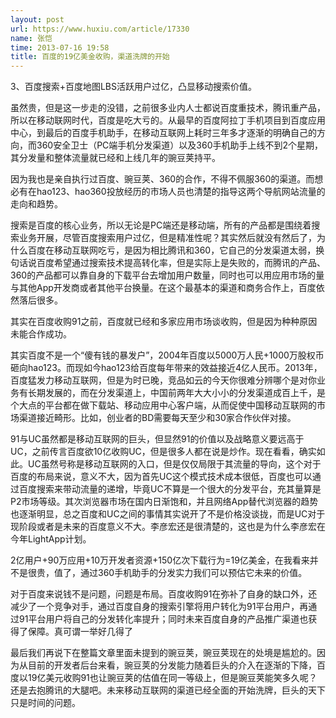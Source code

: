 ```yaml
---
layout: post
url: https://www.huxiu.com/article/17330
name: 张恺
time: 2013-07-16 19:58
title: 百度的19亿美金收购，渠道洗牌的开始
---
```

3、百度搜索+百度地图LBS活跃用户过亿，凸显移动搜索价值。

虽然贵，但是这一步走的没错，之前很多业内人士都说百度重技术，腾讯重产品，所以在移动联网时代，百度是吃大亏的。从最早的百度阿拉丁手机项目到百度应用中心，到最后的百度手机助手，在移动互联网上耗时三年多才逐渐的明确自己的方向，而360安全卫士（PC端手机分发渠道）以及360手机助手上线不到2个星期，其分发量和整体流量就已经和上线几年的豌豆荚持平。

因为我也是亲自执行过百度、豌豆荚、360的合作，不得不佩服360的渠道。而想必有在hao123、hao360投放经历的市场人员也清楚的指导这两个导航网站流量的走向和趋势。

搜索是百度的核心业务，所以无论是PC端还是移动端，所有的产品都是围绕着搜索业务开展，尽管百度搜索用户过亿，但是精准性呢？其实然后就没有然后了，为什么百度在移动互联网吃亏，是因为相比腾讯和360，它自己的分发渠道太弱，换句话说百度希望通过搜索技术提高转化率，但是实际上是失败的，而腾讯的产品、360的产品都可以靠自身的下载平台去增加用户数量，同时也可以用应用市场的量与其他App开发商或者其他平台换量。在这个最基本的渠道和商务合作上，百度依然落后很多。

其实在百度收购91之前，百度就已经和多家应用市场谈收购，但是因为种种原因未能合作成功。

其实百度不是一个“傻有钱的暴发户”，2004年百度以5000万人民+1000万股权币砸向hao123。而现如今hao123给百度每年带来的效益接近4亿人民币。2013年，百度猛发力移动互联网，但是为时已晚，竞品如云的今天你很难分辨哪个是对你业务有长期发展的，而在分发渠道上，中国前两年大大小小的分发渠道成百上千，是个大点的平台都在做下载站、移动应用中心客户端，从而促使中国移动互联网的市场渠道接近畸形。比如，创业者的BD需要每天至少和30家合作伙伴对接。

91与UC虽然都是移动互联网的巨头，但显然91的价值以及战略意义要远高于UC，之前传言百度欲10亿收购UC，但是很多人都在说是炒作。现在看看，确实如此。UC虽然号称是移动互联网的入口，但是仅仅局限于其流量的导向，这个对于百度的布局来说，意义不大，因为首先UC这个模式技术成本很低，百度也可以通过百度搜索来带动流量的递增，毕竟UC不算是一个很大的分发平台，充其量算是P2市场等级。其次浏览器市场在国内日渐饱和，并且网络App替代浏览器的趋势也逐渐明显，总之百度和UC之间的事情其实说开了不是价格没谈拢，而是UC对于现阶段或者是未来的百度意义不大。李彦宏还是很清楚的，这也是为什么李彦宏在今年LightApp计划。

2亿用户+90万应用+10万开发者资源+150亿次下载行为=19亿美金，在我看来并不是很贵，值了，通过360手机助手的分发实力我们可以预估它未来的价值。

对于百度来说钱不是问题，问题是布局。百度收购91在弥补了自身的缺口外，还减少了一个竞争对手，通过百度自身的搜索引擎将用户转化为91平台用户，再通过91平台用户将自己的分发转化率提升；同时未来百度自身的产品推广渠道也获得了保障。真可谓一举好几得了

最后我们再说下在整篇文章里面未提到的豌豆荚，豌豆荚现在的处境是尴尬的。因为从目前的开发者后台来看，豌豆荚的分发能力随着巨头的介入在逐渐的下降，百度以19亿美元收购91也让豌豆荚的估值在同一等级上，但是豌豆荚能笑多久呢？还是去抱腾讯的大腿吧。未来移动互联网的渠道已经全面的开始洗牌，巨头的天下只是时间的问题。

